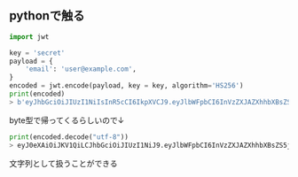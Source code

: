 ## pythonで触る
```python
import jwt

key = 'secret'
payload = {
    'email': 'user@example.com',
}
encoded = jwt.encode(payload, key = key, algorithm='HS256')
print(encoded)
> b'eyJhbGciOiJIUzI1NiIsInR5cCI6IkpXVCJ9.eyJlbWFpbCI6InVzZXJAZXhhbXBsZS5jb20ifQ.DXoyM6RiPLpg_lZmHfSWmYzORaEL0gD-5YJcHYQxNkk'
```  
byte型で帰ってくるらしいので↓
```python
print(encoded.decode("utf-8"))
> eyJ0eXAiOiJKV1QiLCJhbGciOiJIUzI1NiJ9.eyJlbWFpbCI6InVzZXJAZXhhbXBsZS5jb20ifQ.z0fgalndbQNB4wT138ZGJU7xYhZwJMRnJKjTYL25D7o
```  
文字列として扱うことができる
